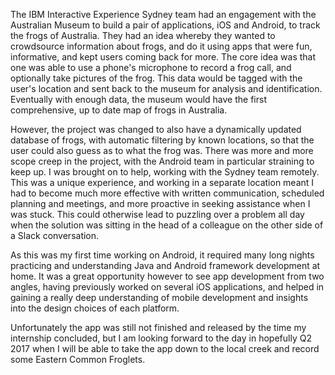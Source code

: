 The IBM Interactive Experience Sydney team had an engagement with the Australian Museum to build a pair of applications, iOS and Android, to track the frogs of Australia. They had an idea whereby they wanted to crowdsource information about frogs, and do it using apps that were fun, informative, and kept users coming back for more. The core idea was that one was able to use a phone's microphone to record a frog call, and optionally take pictures of the frog. This data would be tagged with the user's location and sent back to the museum for analysis and identification. Eventually with enough data, the museum would have the first comprehensive, up to date map of frogs in Australia.

However, the project was changed to also have a dynamically updated database of frogs, with automatic filtering by known locations, so that the user could also guess as to what the frog was. There was more and more scope creep in the project, with the Android team in particular straining to keep up. I was brought on to help, working with the Sydney team remotely. This was a unique experience, and working in a separate location meant I had to become much more effective with written communication, scheduled planning and meetings, and more proactive in seeking assistance when I was stuck. This could otherwise lead to puzzling over a problem all day when the solution was sitting in the head of a colleague on the other side of a Slack conversation. 


As this was my first time working on Android, it required many long nights practicing and understanding Java and Android framework development at home. It was a great opportunity however to see app development from two angles, having previously worked on several iOS applications, and helped in gaining a really deep understanding of mobile development and insights into the design choices of each platform.


Unfortunately the app was still not finished and released by the time my internship concluded, but I am looking forward to the day in hopefully Q2 2017 when I will be able to take the app down to the local creek and record some Eastern Common Froglets. 